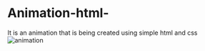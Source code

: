 # Animation-html-
It is an animation that is being created using simple html and css
![animation](https://user-images.githubusercontent.com/64777788/167297342-5cd584bc-ddd9-4279-8dee-8bb39fd4effe.jpeg)

